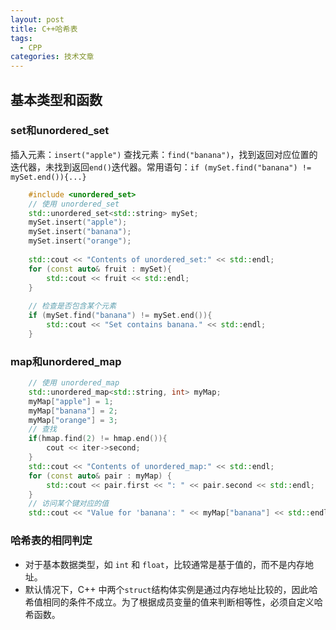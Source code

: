 ```yaml
---
layout: post
title: C++哈希表
tags:
  - CPP
categories: 技术文章
---
```


## 基本类型和函数

### set和unordered_set

插入元素：`insert("apple")`
查找元素：`find("banana")`，找到返回对应位置的迭代器，未找到返回`end()`迭代器。常用语句：`if (mySet.find("banana") != mySet.end()){...}`

```cpp
	#include <unordered_set>
	// 使用 unordered_set
	std::unordered_set<std::string> mySet;
	mySet.insert("apple");
	mySet.insert("banana");
	mySet.insert("orange");
	
	std::cout << "Contents of unordered_set:" << std::endl;
	for (const auto& fruit : mySet){
		std::cout << fruit << std::endl;
	}
	
	// 检查是否包含某个元素
	if (mySet.find("banana") != mySet.end()){
		std::cout << "Set contains banana." << std::endl;
	}
```
### map和unordered_map


```cpp
	// 使用 unordered_map 
	std::unordered_map<std::string, int> myMap;
	myMap["apple"] = 1;
	myMap["banana"] = 2;
	myMap["orange"] = 3;
	// 查找
	if(hmap.find(2) != hmap.end()){
		cout << iter->second;
	}
	std::cout << "Contents of unordered_map:" << std::endl;
	for (const auto& pair : myMap) {
		std::cout << pair.first << ": " << pair.second << std::endl;
	}
	// 访问某个键对应的值
	std::cout << "Value for 'banana': " << myMap["banana"] << std::endl;
```
### 哈希表的相同判定

- 对于基本数据类型，如 `int` 和 `float`，比较通常是基于值的，而不是内存地址。
- 默认情况下，C++ 中两个`struct`结构体实例是通过内存地址比较的，因此哈希值相同的条件不成立。为了根据成员变量的值来判断相等性，必须自定义哈希函数。